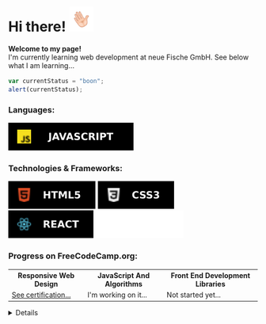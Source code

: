 <h1>Hi there! <img src="https://github.com/alper92/alper92/blob/main/img/hand_wave.gif" width="50" height="50" alt="Waving hand"></h1>
<p>
  <b>Welcome to my page!</b>
  <br />
  I'm currently learning web development at neue Fische GmbH. See below what I am learning...
</p>

```javascript
var currentStatus = "boon";
alert(currentStatus);
```

<h3>Languages:</h3>
<a href="https://github.com/alper92/"><img src="https://github.com/alper92/alper92/blob/main/img/js.svg" alt="JavaScript"></a>
<h3>Technologies & Frameworks:</h3>
<a href="https://github.com/alper92/"><img src="https://github.com/alper92/alper92/blob/main/img/html.svg" alt="HTML 5"></a>
<a href="https://github.com/alper92/"><img src="https://github.com/alper92/alper92/blob/main/img/css3.svg" alt="CSS 3"></a>
<a href="https://github.com/alper92/"><img src="https://github.com/alper92/alper92/blob/main/img/react.svg" alt="REACT"></a>
<a href="https://github.com/alper92/"><img src="https://github.com/alper92/alper92/blob/main/img/next-js.svg" alt="NEXT.js"></a>
<h3>Progress on FreeCodeCamp.org:</h3>
  <table>
    <tr>
      <th>Responsive Web Design</th>
      <th>JavaScript And Algorithms</th>
      <th>Front End Development Libraries</th>
    </tr>
    <tr>
      <td><a href="https://www.freecodecamp.org/certification/alper92/responsive-web-design">See certification...</a></td>
      <td>I'm working on it...</td>
      <td>Not started yet...</td>
    </tr>
  </table>
<details>
  <p>
    <a href="https://github.com/alper92/"><img src="https://github-readme-stats.vercel.app/api?username=alper92" alt="my stats"></a>
  </p>
</details>

<!-- I wrote the README.md in HTML instead of markdown to make it more usable -->
